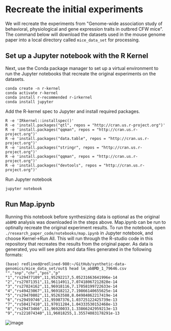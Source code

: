 # Recreate the initial experiments
We will recreate the experiments from "Genome-wide association study of behavioral, physiological and gene expression traits in outbred CFW mice". The command below will download the datasets used in the mouse genome paper into a local directory called `mice_data_set` for processing.

## Set up a Jupyter notebook with the R Kernel
Next, use the Conda package manager to set up a virtual environment to run the Jupyter notebooks that recreate the original experiments on the datasets.

```
conda create -n r-kernel
conda activate r-kernel
conda install r-recommended r-irkernel
conda install jupyter
```


Add the R-kernel spec to Jupyter and install required packages.
```
R -e 'IRkernel::installspec()'
R -e 'install.packages("qtl", repos = "http://cran.us.r-project.org")'
R -e 'install.packages("qqman", repos = "http://cran.us.r-project.org")'
R -e 'install.packages("data.table", repos = "http://cran.us.r-project.org")'
R -e 'install.packages("stringr", repos = "http://cran.us.r-project.org")'
R -e 'install.packages("qqman", repos = "http://cran.us.r-project.org")'
R -e 'install.packages("devtools", repos = "http://cran.us.r-project.org")'
```

Run Jupyter notebook

```
jupyter notebook
```

## Run Map.ipynb
Running this notebook before synthesizing data is optional as the original `abBMD` analysis was downloaded in the steps above. Map.ipynb can be run to optinally recreate the original experiment results. To run the notebook, open `./research_paper_code/notebooks/map.ipynb` in Jupyter notebook, and choose Kernel->Run All. This will run through the R-studio code in this repository that recreates the results from the original paper. As data is generated, you will see plots and data files generated in the following formats:

```
(base) redlined@redlined-980:~/GitHub/synthetic-data-genomics/mice_data_set/out$ head lm_abBMD_1_79646.csv
"","snp","chr","pos","p"
"1","rs29477109",11,95292217,5.05231663641996e-14
"2","rs27071351",11,96114911,7.07418067212828e-14
"3","rs27024162",11,96918116,7.17058199722633e-14
"4","rs49423067",11,96918212,7.19866140655625e-14
"5","rs29470802",11,95263588,8.04984862217419e-14
"6","rs29459746",11,95987376,1.03725122425739e-13
"7","rs50417410",11,97011284,1.04333530152468e-13
"8","rs29473466",11,96920033,1.33866242959213e-13
"9","rs221074340",11,96018255,1.35574083178291e-13
```

![image](https://user-images.githubusercontent.com/6510818/136842534-32ed43ac-e80f-47b2-9788-2f5f7149d257.png)




